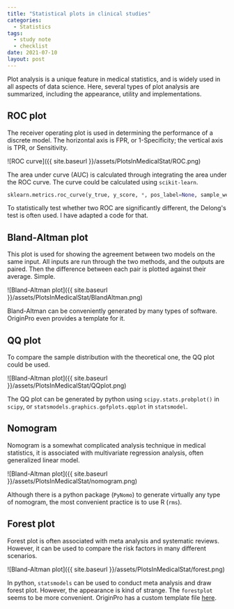 ```yaml
---
title: "Statistical plots in clinical studies"
categories:
  - Statistics
tags:
  - study note
  - checklist
date: 2021-07-10
layout: post
---
```


Plot analysis is a unique feature in medical statistics, and is widely used in all aspects of data science. Here, several types of plot analysis are summarized, including the appearance, utility and implementations.

## ROC plot

The receiver operating plot is used in determining the performance of a discrete model. The horizontal axis is FPR, or 1-Specificity; the vertical axis is TPR, or Sensitivity.

![ROC curve]({{ site.baseurl }}/assets/PlotsInMedicalStat/ROC.png)

The area under curve (AUC) is calculated through integrating the area under the ROC curve. The curve could be calculated using `scikit-learn`.

```python
sklearn.metrics.roc_curve(y_true, y_score, *, pos_label=None, sample_weight=None, drop_intermediate=True)
```

To statistically test whether two ROC are significantly different, the Delong's test is often used. I have adapted a code for that.

## Bland-Altman plot

This plot is used for showing the agreement between two models on the same input. All inputs are run through the two methods, and the outputs are paired. Then the difference between each pair is plotted against their average. Simple.

![Bland-Altman plot]({{ site.baseurl }}/assets/PlotsInMedicalStat/BlandAltman.png)

Bland-Altman can be conveniently generated by many types of software. OriginPro even provides a template for it.

## QQ plot

To compare the sample distribution with the theoretical one, the QQ plot could be used.

![Bland-Altman plot]({{ site.baseurl }}/assets/PlotsInMedicalStat/QQplot.png)

The QQ plot can be generated by python using `scipy.stats.probplot()` in `scipy`, or `statsmodels.graphics.gofplots.qqplot` in `statsmodel`.

## Nomogram

Nomogram is a somewhat complicated analysis technique in medical statistics, it is associated with multivariate regression analysis, often generalized linear model.

![Bland-Altman plot]({{ site.baseurl }}/assets/PlotsInMedicalStat/nomogram.png)

Although there is a python package (`PyNomo`) to generate virtually any type of nomogram, the most convenient practice is to use R (`rms`).

## Forest plot

Forest plot is often associated with meta analysis and systematic reviews. However, it can be used to compare the risk factors in many different scenarios.

![Bland-Altman plot]({{ site.baseurl }}/assets/PlotsInMedicalStat/forest.png)

In python, `statsmodels` can be used to conduct meta analysis and draw forest plot. However, the appearance is kind of strange. The `forestplot` seems to be more convenient. OriginPro has a custom template file [here](https://www.originlab.com/fileExchange/details.aspx?fid=362).
